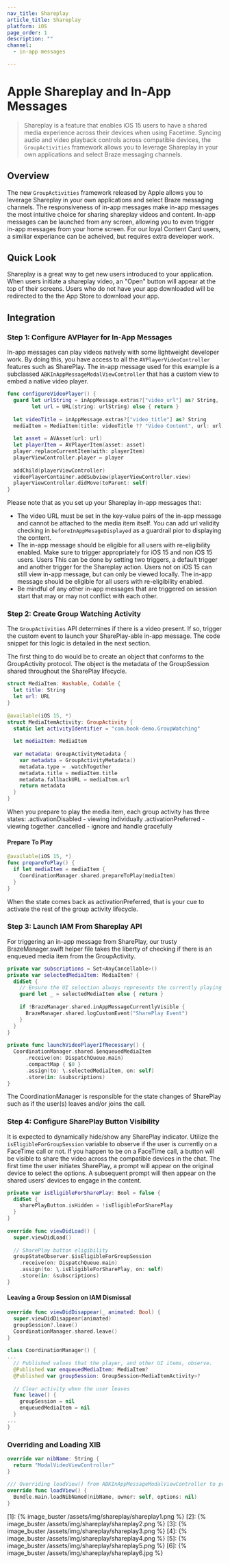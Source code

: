 ```yaml
---
nav_title: Shareplay
article_title: Shareplay
platform: iOS
page_order: 1
description: ""
channel:
  - in-app messages

---
```


# Apple Shareplay and In-App Messages

> Shareplay is a feature that enables iOS 15 users to have a shared media experience across their devices when using Facetime. Syncing audio and video playback controls across compatible devices, the `GroupActivities` framework allows you to leverage Shareplay in your own applications and select Braze messaging channels.

## Overview 

The new `GroupActivities` framework released by Apple allows you to leverage Shareplay in your own applications and select Braze messaging channels. The responsiveness of in-app messages make in-app messages the most intuitive choice for sharing shareplay videos and content. In-app messages can be launched from any screen, allowing you to even trigger in-app messages from your home screen. For our loyal Content Card users, a similiar experiance can be acheived, but requires extra developer work. 

## Quick Look

Shareplay is a great way to get new users introduced to your application. When users initiate a shareplay video, an "Open" button will appear at the top of their screens. Users who do not have your app downloaded will be redirected to the the App Store to download your app. 

## Integration

### Step 1: Configure AVPlayer for In-App Messages

In-app messages can play videos natively with some lightweight developer work. By doing this, you have access to all the `AVPlayerVideoController` features such as SharePlay. The in-app message used for this example is a subclassed `ABKInAppMessageModalViewController` that has a custom view to embed a native video player.

```swift
func configureVideoPlayer() {
  guard let urlString = inAppMessage.extras?["video_url"] as? String,
        let url = URL(string: urlString) else { return }
     
  let videoTitle = inAppMessage.extras?["video_title"] as? String
  mediaItem = MediaItem(title: videoTitle ?? "Video Content", url: url)
     
  let asset = AVAsset(url: url)
  let playerItem = AVPlayerItem(asset: asset)
  player.replaceCurrentItem(with: playerItem)
  playerViewController.player = player
   
  addChild(playerViewController)
  videoPlayerContainer.addSubview(playerViewController.view)
  playerViewController.didMove(toParent: self)
}
```

Please note that as you set up your Shareplay in-app messages that:
- The video URL must be set in the key-value pairs of the in-app message and cannot be attached to the media item itself. You can add url validity checking in `beforeInAppMesageDisplayed` as a guardrail pior to displaying the content.
- The in-app message should be eligible for all users with re-eligibility enabled. Make sure to trigger appropriately for iOS 15 and non iOS 15 users. Users This can be done by setting two triggers, a default trigger and another trigger for the Shareplay action. Users not on iOS 15 can still view in-app message, but can only be viewed locally. 
The in-app message should be eligible for all users with re-eligibility enabled. 
- Be mindful of any other in-app messages that are triggered on session start that may or may not conflict with each other.

### Step 2: Create Group Watching Activity

The `GroupActivities` API determines if there is a video present. If so, trigger the custom event to launch your SharePlay-able in-app message. The code snippet for this logic is detailed in the next section. 

The first thing to do would be to create an object that conforms to the GroupActivity protocol. The object is the metadata of the GroupSession shared throughout the SharePlay lifecycle. 

```swift
struct MediaItem: Hashable, Codable {
  let title: String
  let url: URL
}
 
@available(iOS 15, *)
struct MediaItemActivity: GroupActivity {
  static let activityIdentifier = "com.book-demo.GroupWatching"
 
  let mediaItem: MediaItem
   
  var metadata: GroupActivityMetadata {
    var metadata = GroupActivityMetadata()
    metadata.type = .watchTogether
    metadata.title = mediaItem.title
    metadata.fallbackURL = mediaItem.url
    return metadata
  }
}
```
When you prepare to play the media item, each group activity has three states:
.activationDisabled - viewing individually
.activationPreferred - viewing together
.cancelled - ignore and handle gracefully

#### Prepare To Play

```swift
@available(iOS 15, *)
func prepareToPlay() {
  if let mediaItem = mediaItem {
    CoordinationManager.shared.prepareToPlay(mediaItem)
  }
}
```

When the state comes back as activationPreferred, that is your cue to activate the rest of the group activity lifecycle. 


### Step 3: Launch IAM From Shareplay API

For triggering an in-app message from SharePlay, our trusty BrazeManager.swift helper file takes the liberty of checking if there is an enqueued media item from the GroupActivity. 

```swift
private var subscriptions = Set<AnyCancellable>()  
private var selectedMediaItem: MediaItem? {
  didSet {
    // Ensure the UI selection always represents the currently playing media.
    guard let _ = selectedMediaItem else { return }
 
    if !BrazeManager.shared.inAppMessageCurrentlyVisible {
      BrazeManager.shared.logCustomEvent("SharePlay Event")
    }
  }
}  
 
private func launchVideoPlayerIfNecessary() {
  CoordinationManager.shared.$enqueuedMediaItem
      .receive(on: DispatchQueue.main)
      .compactMap { $0 }
      .assign(to: \.selectedMediaItem, on: self)
      .store(in: &subscriptions)
}
```
The CoordinationManager is responsible for the state changes of SharePlay such as if the user(s) leaves and/or joins the call. 

### Step 4: Configure SharePlay Button Visibility

It is expected to dynamically hide/show any SharePlay indicator. Utilize the `isEligibleForGroupSession` variable to observe if the user is currently on a FaceTime call or not. If you happen to be on a FaceTime call, a button will be visible to share the video across the compatible devices in the chat. The first time the user initiates SharePlay, a prompt will appear on the original device to select the options. A subsequent prompt will then appear on the shared users’ devices to engage in the content.

```swift
private var isEligibleForSharePlay: Bool = false {
  didSet {
    sharePlayButton.isHidden = !isEligibleForSharePlay
  }
}
 
override func viewDidLoad() {
  super.viewDidLoad()
 
  // SharePlay button eligibility
  groupStateObserver.$isEligibleForGroupSession
    .receive(on: DispatchQueue.main)
    .assign(to: \.isEligibleForSharePlay, on: self)
    .store(in: &subscriptions)
}
``` 









#### Leaving a Group Session on IAM Dismissal

```swift
override func viewDidDisappear(_ animated: Bool) {
  super.viewDidDisappear(animated)
  groupSession?.leave()
  CoordinationManager.shared.leave()
}
 
class CoordinationManager() {
...
  // Published values that the player, and other UI items, observe.
  @Published var enqueuedMediaItem: MediaItem?
  @Published var groupSession: GroupSession<MediaItemActivity>?
 
  // Clear activity when the user leaves
  func leave() {
    groupSession = nil
    enqueuedMediaItem = nil
  }
...
}
```

### Overriding and Loading XIB

```swift
override var nibName: String {
  return "ModalVideoViewController"
}
   
/// Overriding loadView() from ABKInAppMessageModalViewController to provide our own view for the In-App Message
override func loadView() {
  Bundle.main.loadNibNamed(nibName, owner: self, options: nil)
}
```

[1]: {% image_buster /assets/img/shareplay/shareplay1.png %}
[2]: {% image_buster /assets/img/shareplay/shareplay2.png %}
[3]: {% image_buster /assets/img/shareplay/shareplay3.png %}
[4]: {% image_buster /assets/img/shareplay/shareplay4.png %}
[5]: {% image_buster /assets/img/shareplay/shareplay5.png %}
[6]: {% image_buster /assets/img/shareplay/shareplay6.jpg %}
